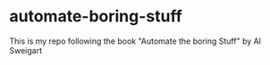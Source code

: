 # automate-boring-stuff
This is my repo following the book "Automate the boring Stuff" by Al Sweigart
